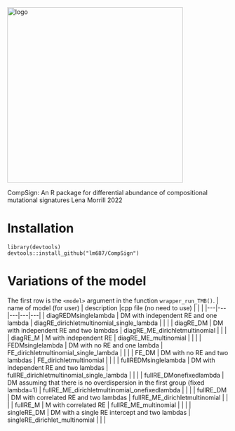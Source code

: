 <!-- ![logo simplex](compsign2.png "") -->
<img src="compsign3.png" alt="logo" width="400"/>

CompSign: An R package for differential abundance of compositional mutational signatures
Lena Morrill 2022

# Installation

    library(devtools)
    devtools::install_github("lm687/CompSign")

# Variations of the model

The first row is the `<model>` argument in the function `wrapper_run_TMB()`.
| name of model (for user) | description  |cpp file (no need to use)   |   |   |
|---|---|---|---|---|
| diagREDMsinglelambda  | DM with independent RE and one lambda  | diagRE_dirichletmultinomial_single_lambda  |   |   |
| diagRE_DM  | DM with independent RE and two lambdas  | diagRE_ME_dirichletmultinomial  |   |   |
| diagRE_M  | M with independent RE  | diagRE_ME_multinomial  |   |   |
| FEDMsinglelambda  | DM with no RE and one lambda  | FE_dirichletmultinomial_single_lambda  |   |   |
| FE_DM  | DM with no RE and two lambdas  | FE_dirichletmultinomial  |   |   |
| fullREDMsinglelambda  | DM with independent RE and two lambdas  | fullRE_dirichletmultinomial_single_lambda  |   |   |
| fullRE_DMonefixedlambda  | DM assuming that there is no overdispersion in the first group (fixed lambda=1)  | fullRE_ME_dirichletmultinomial_onefixedlambda  |   |   |
| fullRE_DM  | DM with correlated RE and two lambdas  | fullRE_ME_dirichletmultinomial  |   |   |
| fullRE_M  | M with correlated RE  | fullRE_ME_multinomial  |   |   |
| singleRE_DM  | DM with a single RE intercept and two lambdas  | singleRE_dirichlet_multinomial  |   |   |




